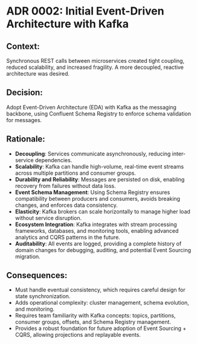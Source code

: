 # ADR 0002: Initial Event-Driven Architecture with Kafka

## Context:
Synchronous REST calls between microservices created tight coupling, reduced scalability, and increased fragility. A more decoupled, reactive architecture was desired.

## Decision:
Adopt Event-Driven Architecture (EDA) with Kafka as the messaging backbone, using Confluent Schema Registry to enforce schema validation for messages.

## Rationale:
- **Decoupling**: Services communicate asynchronously, reducing inter-service dependencies.
- **Scalability**: Kafka can handle high-volume, real-time event streams across multiple partitions and consumer groups.
- **Durability and Reliability**: Messages are persisted on disk, enabling recovery from failures without data loss.
- **Event Schema Management**: Using Schema Registry ensures compatibility between producers and consumers, avoids breaking changes, and enforces data consistency.
- **Elasticity**: Kafka brokers can scale horizontally to manage higher load without service disruption.
- **Ecosystem Integration**: Kafka integrates with stream processing frameworks, databases, and monitoring tools, enabling advanced analytics and CQRS patterns in the future.
- **Auditability**: All events are logged, providing a complete history of domain changes for debugging, auditing, and potential Event Sourcing migration.

## Consequences:
- Must handle eventual consistency, which requires careful design for state synchronization.
- Adds operational complexity: cluster management, schema evolution, and monitoring.
- Requires team familiarity with Kafka concepts: topics, partitions, consumer groups, offsets, and Schema Registry management.
- Provides a robust foundation for future adoption of Event Sourcing + CQRS, allowing projections and replayable events.